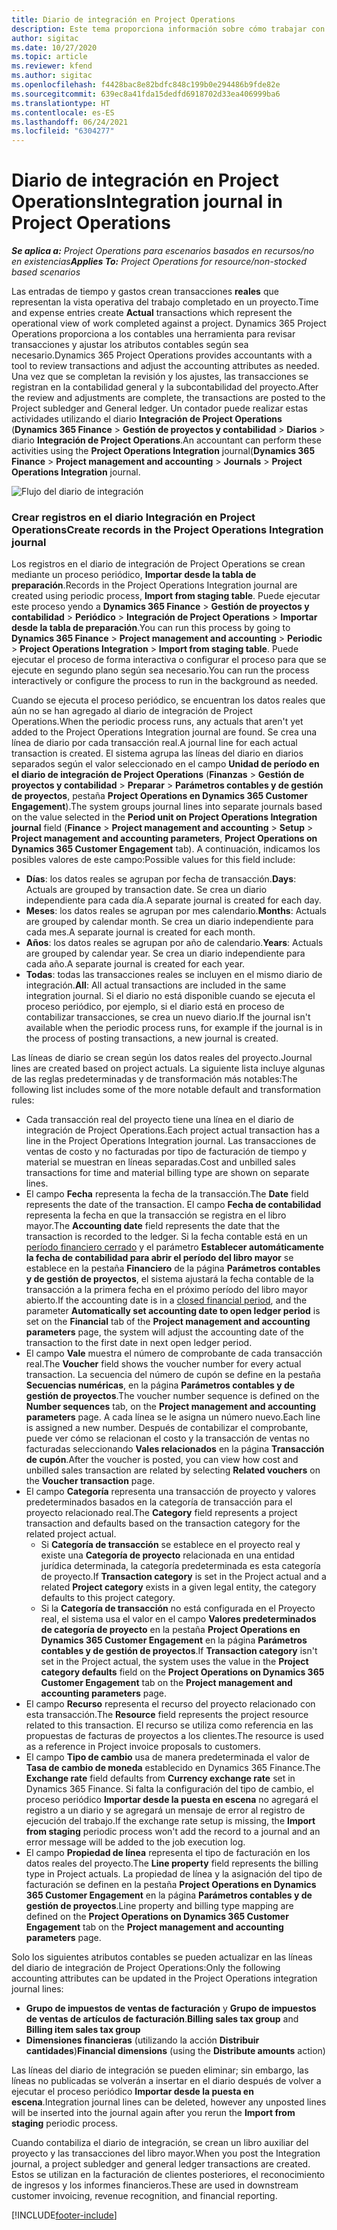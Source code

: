 ```yaml
---
title: Diario de integración en Project Operations
description: Este tema proporciona información sobre cómo trabajar con el diario de integración en Project Operations.
author: sigitac
ms.date: 10/27/2020
ms.topic: article
ms.reviewer: kfend
ms.author: sigitac
ms.openlocfilehash: f4428bac8e82bdfc848c199b0e294486b9fde82e
ms.sourcegitcommit: 639ec8a41fda15dedfd6918702d33ea406999ba6
ms.translationtype: HT
ms.contentlocale: es-ES
ms.lasthandoff: 06/24/2021
ms.locfileid: "6304277"
---
```

# <a name="integration-journal-in-project-operations"></a><span data-ttu-id="a19e3-103">Diario de integración en Project Operations</span><span class="sxs-lookup"><span data-stu-id="a19e3-103">Integration journal in Project Operations</span></span>

<span data-ttu-id="a19e3-104">_**Se aplica a:** Project Operations para escenarios basados en recursos/no en existencias_</span><span class="sxs-lookup"><span data-stu-id="a19e3-104">_**Applies To:** Project Operations for resource/non-stocked based scenarios_</span></span>

<span data-ttu-id="a19e3-105">Las entradas de tiempo y gastos crean transacciones **reales** que representan la vista operativa del trabajo completado en un proyecto.</span><span class="sxs-lookup"><span data-stu-id="a19e3-105">Time and expense entries create **Actual** transactions which represent the operational view of work completed against a project.</span></span> <span data-ttu-id="a19e3-106">Dynamics 365 Project Operations proporciona a los contables una herramienta para revisar transacciones y ajustar los atributos contables según sea necesario.</span><span class="sxs-lookup"><span data-stu-id="a19e3-106">Dynamics 365 Project Operations provides accountants with a tool to review transactions and adjust the accounting attributes as needed.</span></span> <span data-ttu-id="a19e3-107">Una vez que se completan la revisión y los ajustes, las transacciones se registran en la contabilidad general y la subcontabilidad del proyecto.</span><span class="sxs-lookup"><span data-stu-id="a19e3-107">After the review and adjustments are complete, the transactions are posted to the Project subledger and General ledger.</span></span> <span data-ttu-id="a19e3-108">Un contador puede realizar estas actividades utilizando el diario **Integración de Project Operations** (**Dynamics 365 Finance** > **Gestión de proyectos y contabilidad** > **Diarios** > diario **Integración de Project Operations**.</span><span class="sxs-lookup"><span data-stu-id="a19e3-108">An accountant can perform these activities using the **Project Operations Integration** journal(**Dynamics 365 Finance** > **Project management and accounting** > **Journals** > **Project Operations Integration** journal.</span></span>

![Flujo del diario de integración](./media/IntegrationJournal.png)

### <a name="create-records-in-the-project-operations-integration-journal"></a><span data-ttu-id="a19e3-110">Crear registros en el diario Integración en Project Operations</span><span class="sxs-lookup"><span data-stu-id="a19e3-110">Create records in the Project Operations Integration journal</span></span>

<span data-ttu-id="a19e3-111">Los registros en el diario de integración de Project Operations se crean mediante un proceso periódico, **Importar desde la tabla de preparación**.</span><span class="sxs-lookup"><span data-stu-id="a19e3-111">Records in the Project Operations Integration journal are created using periodic process, **Import from staging table**.</span></span> <span data-ttu-id="a19e3-112">Puede ejecutar este proceso yendo a **Dynamics 365 Finance** > **Gestión de proyectos y contabilidad** > **Periódico** > **Integración de Project Operations** > **Importar desde la tabla de preparación**.</span><span class="sxs-lookup"><span data-stu-id="a19e3-112">You can run this process by going to **Dynamics 365 Finance** > **Project management and accounting** > **Periodic** > **Project Operations Integration** > **Import from staging table**.</span></span> <span data-ttu-id="a19e3-113">Puede ejecutar el proceso de forma interactiva o configurar el proceso para que se ejecute en segundo plano según sea necesario.</span><span class="sxs-lookup"><span data-stu-id="a19e3-113">You can run the process interactively or configure the process to run in the background as needed.</span></span>

<span data-ttu-id="a19e3-114">Cuando se ejecuta el proceso periódico, se encuentran los datos reales que aún no se han agregado al diario de integración de Project Operations.</span><span class="sxs-lookup"><span data-stu-id="a19e3-114">When the periodic process runs, any actuals that aren't yet added to the Project Operations Integration journal are found.</span></span> <span data-ttu-id="a19e3-115">Se crea una línea de diario por cada transacción real.</span><span class="sxs-lookup"><span data-stu-id="a19e3-115">A journal line for each actual transaction is created.</span></span>
<span data-ttu-id="a19e3-116">El sistema agrupa las líneas del diario en diarios separados según el valor seleccionado en el campo **Unidad de período en el diario de integración de Project Operations** (**Finanzas** > **Gestión de proyectos y contabilidad** > **Preparar** > **Parámetros contables y de gestión de proyectos**, pestaña **Project Operations en Dynamics 365 Customer Engagement**).</span><span class="sxs-lookup"><span data-stu-id="a19e3-116">The system groups journal lines into separate journals based on the value selected in the **Period unit on Project Operations Integration journal** field (**Finance** > **Project management and accounting** > **Setup** > **Project management and accounting parameters**, **Project Operations on Dynamics 365 Customer Engagement** tab).</span></span> <span data-ttu-id="a19e3-117">A continuación, indicamos los posibles valores de este campo:</span><span class="sxs-lookup"><span data-stu-id="a19e3-117">Possible values for this field include:</span></span>

  - <span data-ttu-id="a19e3-118">**Días**: los datos reales se agrupan por fecha de transacción.</span><span class="sxs-lookup"><span data-stu-id="a19e3-118">**Days**: Actuals are grouped by transaction date.</span></span> <span data-ttu-id="a19e3-119">Se crea un diario independiente para cada día.</span><span class="sxs-lookup"><span data-stu-id="a19e3-119">A separate journal is created for each day.</span></span>
  - <span data-ttu-id="a19e3-120">**Meses**: los datos reales se agrupan por mes calendario.</span><span class="sxs-lookup"><span data-stu-id="a19e3-120">**Months**: Actuals are grouped by calendar month.</span></span> <span data-ttu-id="a19e3-121">Se crea un diario independiente para cada mes.</span><span class="sxs-lookup"><span data-stu-id="a19e3-121">A separate journal is created for each month.</span></span>
  - <span data-ttu-id="a19e3-122">**Años**: los datos reales se agrupan por año de calendario.</span><span class="sxs-lookup"><span data-stu-id="a19e3-122">**Years**: Actuals are grouped by calendar year.</span></span> <span data-ttu-id="a19e3-123">Se crea un diario independiente para cada año.</span><span class="sxs-lookup"><span data-stu-id="a19e3-123">A separate journal is created for each year.</span></span>
  - <span data-ttu-id="a19e3-124">**Todas**: todas las transacciones reales se incluyen en el mismo diario de integración.</span><span class="sxs-lookup"><span data-stu-id="a19e3-124">**All**: All actual transactions are included in the same integration journal.</span></span> <span data-ttu-id="a19e3-125">Si el diario no está disponible cuando se ejecuta el proceso periódico, por ejemplo, si el diario está en proceso de contabilizar transacciones, se crea un nuevo diario.</span><span class="sxs-lookup"><span data-stu-id="a19e3-125">If the journal isn't available when the periodic process runs, for example if the journal is in the process of posting transactions, a new journal is created.</span></span>

<span data-ttu-id="a19e3-126">Las líneas de diario se crean según los datos reales del proyecto.</span><span class="sxs-lookup"><span data-stu-id="a19e3-126">Journal lines are created based on project actuals.</span></span> <span data-ttu-id="a19e3-127">La siguiente lista incluye algunas de las reglas predeterminadas y de transformación más notables:</span><span class="sxs-lookup"><span data-stu-id="a19e3-127">The following list includes some of the more notable default and transformation rules:</span></span>

  - <span data-ttu-id="a19e3-128">Cada transacción real del proyecto tiene una línea en el diario de integración de Project Operations.</span><span class="sxs-lookup"><span data-stu-id="a19e3-128">Each project actual transaction has a line in the Project Operations Integration journal.</span></span> <span data-ttu-id="a19e3-129">Las transacciones de ventas de costo y no facturadas por tipo de facturación de tiempo y material se muestran en líneas separadas.</span><span class="sxs-lookup"><span data-stu-id="a19e3-129">Cost and unbilled sales transactions for time and material billing type are shown on separate lines.</span></span>
  - <span data-ttu-id="a19e3-130">El campo **Fecha** representa la fecha de la transacción.</span><span class="sxs-lookup"><span data-stu-id="a19e3-130">The **Date** field represents the date of the transaction.</span></span> <span data-ttu-id="a19e3-131">El campo **Fecha de contabilidad** representa la fecha en que la transacción se registra en el libro mayor.</span><span class="sxs-lookup"><span data-stu-id="a19e3-131">The **Accounting date** field represents the date that the transaction is recorded to the ledger.</span></span> <span data-ttu-id="a19e3-132">Si la fecha contable está en un [período financiero cerrado](/dynamics365/finance/general-ledger/close-general-ledger-at-period-end) y el parámetro **Establecer automáticamente la fecha de contabilidad para abrir el período del libro mayor** se establece en la pestaña **Financiero** de la página **Parámetros contables y de gestión de proyectos**, el sistema ajustará la fecha contable de la transacción a la primera fecha en el próximo período del libro mayor abierto.</span><span class="sxs-lookup"><span data-stu-id="a19e3-132">If the accounting date is in a [closed financial period](/dynamics365/finance/general-ledger/close-general-ledger-at-period-end), and the parameter **Automatically set accounting date to open ledger period** is set on the **Financial** tab of the **Project management and accounting parameters** page, the system will adjust the accounting date of the transaction to the first date in next open ledger period.</span></span>
  - <span data-ttu-id="a19e3-133">El campo **Vale** muestra el número de comprobante de cada transacción real.</span><span class="sxs-lookup"><span data-stu-id="a19e3-133">The **Voucher** field shows the voucher number for every actual transaction.</span></span> <span data-ttu-id="a19e3-134">La secuencia del número de cupón se define en la pestaña **Secuencias numéricas**, en la página **Parámetros contables y de gestión de proyectos**.</span><span class="sxs-lookup"><span data-stu-id="a19e3-134">The voucher number sequence is defined on the **Number sequences** tab, on the **Project management and accounting parameters** page.</span></span> <span data-ttu-id="a19e3-135">A cada línea se le asigna un número nuevo.</span><span class="sxs-lookup"><span data-stu-id="a19e3-135">Each line is assigned a new number.</span></span> <span data-ttu-id="a19e3-136">Después de contabilizar el comprobante, puede ver cómo se relacionan el costo y la transacción de ventas no facturadas seleccionando **Vales relacionados** en la página **Transacción de cupón**.</span><span class="sxs-lookup"><span data-stu-id="a19e3-136">After the voucher is posted, you can view how cost and unbilled sales transaction are related by selecting **Related vouchers** on the **Voucher transaction** page.</span></span>
  - <span data-ttu-id="a19e3-137">El campo **Categoría** representa una transacción de proyecto y valores predeterminados basados en la categoría de transacción para el proyecto relacionado real.</span><span class="sxs-lookup"><span data-stu-id="a19e3-137">The **Category** field represents a project transaction and defaults based on the transaction category for the related project actual.</span></span>
    - <span data-ttu-id="a19e3-138">Si **Categoría de transacción** se establece en el proyecto real y existe una **Categoría de proyecto** relacionada en una entidad jurídica determinada, la categoría predeterminada es esta categoría de proyecto.</span><span class="sxs-lookup"><span data-stu-id="a19e3-138">If **Transaction category** is set in the Project actual and a related **Project category** exists in a given legal entity, the category defaults to this project category.</span></span>
    - <span data-ttu-id="a19e3-139">Si la **Categoría de transacción** no está configurada en el Proyecto real, el sistema usa el valor en el campo **Valores predeterminados de categoría de proyecto** en la pestaña **Project Operations en Dynamics 365 Customer Engagement** en la página **Parámetros contables y de gestión de proyectos**.</span><span class="sxs-lookup"><span data-stu-id="a19e3-139">If **Transaction category** isn't set in the Project actual, the system uses the value in the **Project category defaults** field on the **Project Operations on Dynamics 365 Customer Engagement** tab on the **Project management and accounting parameters** page.</span></span>
  - <span data-ttu-id="a19e3-140">El campo **Recurso** representa el recurso del proyecto relacionado con esta transacción.</span><span class="sxs-lookup"><span data-stu-id="a19e3-140">The **Resource** field represents the project resource related to this transaction.</span></span> <span data-ttu-id="a19e3-141">El recurso se utiliza como referencia en las propuestas de facturas de proyectos a los clientes.</span><span class="sxs-lookup"><span data-stu-id="a19e3-141">The resource is used as a reference in Project invoice proposals to customers.</span></span>
  - <span data-ttu-id="a19e3-142">El campo **Tipo de cambio** usa de manera predeterminada el valor de **Tasa de cambio de moneda** establecido en Dynamics 365 Finance.</span><span class="sxs-lookup"><span data-stu-id="a19e3-142">The **Exchange rate** field defaults from **Currency exchange rate** set in Dynamics 365 Finance.</span></span> <span data-ttu-id="a19e3-143">Si falta la configuración del tipo de cambio, el proceso periódico **Importar desde la puesta en escena** no agregará el registro a un diario y se agregará un mensaje de error al registro de ejecución del trabajo.</span><span class="sxs-lookup"><span data-stu-id="a19e3-143">If the exchange rate setup is missing, the **Import from staging** periodic process won't add the record to a journal and an error message will be added to the job execution log.</span></span>
  - <span data-ttu-id="a19e3-144">El campo **Propiedad de línea** representa el tipo de facturación en los datos reales del proyecto.</span><span class="sxs-lookup"><span data-stu-id="a19e3-144">The **Line property** field represents the billing type in Project actuals.</span></span> <span data-ttu-id="a19e3-145">La propiedad de línea y la asignación del tipo de facturación se definen en la pestaña **Project Operations en Dynamics 365 Customer Engagement** en la página **Parámetros contables y de gestión de proyectos**.</span><span class="sxs-lookup"><span data-stu-id="a19e3-145">Line property and billing type mapping are defined on the **Project Operations on Dynamics 365 Customer Engagement** tab on the **Project management and accounting parameters** page.</span></span>

<span data-ttu-id="a19e3-146">Solo los siguientes atributos contables se pueden actualizar en las líneas del diario de integración de Project Operations:</span><span class="sxs-lookup"><span data-stu-id="a19e3-146">Only the following accounting attributes can be updated in the Project Operations integration journal lines:</span></span>

- <span data-ttu-id="a19e3-147">**Grupo de impuestos de ventas de facturación** y **Grupo de impuestos de ventas de artículos de facturación**.</span><span class="sxs-lookup"><span data-stu-id="a19e3-147">**Billing sales tax group** and **Billing item sales tax group**</span></span>
- <span data-ttu-id="a19e3-148">**Dimensiones financieras** (utilizando la acción **Distribuir cantidades**)</span><span class="sxs-lookup"><span data-stu-id="a19e3-148">**Financial dimensions** (using the **Distribute amounts** action)</span></span>

<span data-ttu-id="a19e3-149">Las líneas del diario de integración se pueden eliminar; sin embargo, las líneas no publicadas se volverán a insertar en el diario después de volver a ejecutar el proceso periódico **Importar desde la puesta en escena**.</span><span class="sxs-lookup"><span data-stu-id="a19e3-149">Integration journal lines can be deleted, however any unposted lines will be inserted into the journal again after you rerun the **Import from staging** periodic process.</span></span>

<span data-ttu-id="a19e3-150">Cuando contabiliza el diario de integración, se crean un libro auxiliar del proyecto y las transacciones del libro mayor.</span><span class="sxs-lookup"><span data-stu-id="a19e3-150">When you post the Integration journal, a project subledger and general ledger transactions are created.</span></span> <span data-ttu-id="a19e3-151">Estos se utilizan en la facturación de clientes posteriores, el reconocimiento de ingresos y los informes financieros.</span><span class="sxs-lookup"><span data-stu-id="a19e3-151">These are used in downstream customer invoicing, revenue recognition, and financial reporting.</span></span>


[!INCLUDE[footer-include](../includes/footer-banner.md)]
